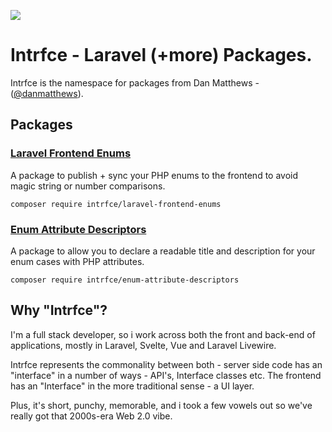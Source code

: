 ![](https://repository-images.githubusercontent.com/709723319/7043b6c4-0335-44f9-923b-87d3e059c291)

# Intrfce - Laravel (+more) Packages.

Intrfce is the namespace for packages from Dan Matthews - ([@danmatthews](https://github.com/danmatthews)).

## Packages

### [Laravel Frontend Enums](https://github.com/intrfce/laravel-frontend-enums)

A package to publish + sync your PHP enums to the frontend to avoid magic string or number comparisons.

```
composer require intrfce/laravel-frontend-enums
```

### [Enum Attribute Descriptors](https://github.com/intrfce/enum-attribute-descriptors)

A package to allow you to declare a readable title and description for your enum cases with PHP attributes.

```
composer require intrfce/enum-attribute-descriptors
```

## Why "Intrfce"?

I'm a full stack developer, so i work across both the front and back-end of applications, mostly in Laravel, Svelte, Vue and Laravel Livewire.

Intrfce represents the commonality between both - server side code has an "interface" in a number of ways - API's, Interface classes etc. The frontend has an "Interface" in the more traditional sense - a UI layer.

Plus, it's short, punchy, memorable, and i took a few vowels out so we've really got that 2000s-era Web 2.0 vibe.
